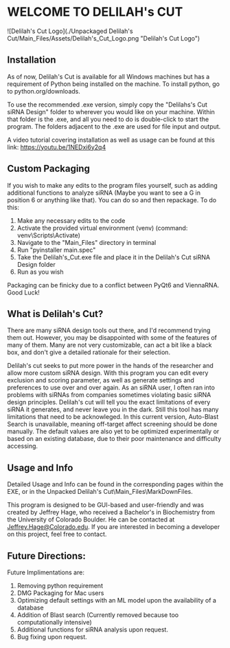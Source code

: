 # WELCOME TO DELILAH's CUT
![Delilah's Cut Logo](./Unpackaged Delilah's Cut/Main_Files/Assets/Delilah's_Cut_Logo.png "Delilah's Cut Logo")

## Installation

As of now, Delilah's Cut is available for all Windows machines but has a requirement of Python being installed on the machine. To install python, go to python.org/downloads. 

To use the recommended .exe version, simply copy the "Delilahs's Cut siRNA Design" folder to wherever you would like on your machine. Within that folder is the .exe, and all you need to do is double-click to start the program. The folders adjacent to the .exe are used for file input and output.

A video tutorial covering installation as well as usage can be found at this link: https://youtu.be/1NEDxi6y2q4


## Custom Packaging

If you wish to make any edits to the program files yourself, such as adding additional functions to analyze siRNA (Maybe you want to see a G in position 6 or anything like that). You can do so and then repackage. 
To do this:
1. Make any necessary edits to the code
2. Activate the provided virtual environment (venv) (command: venv\Scripts\Activate)
3. Navigate to the "Main_Files" directory in terminal
4. Run "pyinstaller main.spec"
5. Take the Delilah's_Cut.exe file and place it in the Delilah's Cut siRNA Design folder
6. Run as you wish

Packaging can be finicky due to a conflict between PyQt6 and ViennaRNA. Good Luck!

## What is Delilah's Cut?

There are many siRNA design tools out there, and I'd recommend trying them out. However, you may be disappointed with some of the features of many of them. Many are not very customizable, can act a bit like a black box, and don't give a detailed rationale for their selection. 

Delilah's cut seeks to put more power in the hands of the researcher and allow more custom siRNA design. With this program you can edit every exclusion and scoring parameter, as well as generate settings and preferences to use over and over again. As an siRNA user, I often ran into problems with siRNAs from companies sometimes violating basic siRNA design principles. Delilah's cut will tell you the exact limitations of every siRNA it generates, and never leave you in the dark. 
Still this tool has many limitations that need to be acknowleged. In this current version, Auto-Blast Search is unavailable, meaning off-target affect screening should be done manually. The default values are also yet to be optimized experimentally or based on an existing database, due to their poor maintenance and difficulty accessing. 

## Usage and Info

Detailed Usage and Info can be found in the corresponding pages within the EXE, or in the Unpacked Delilah's Cut\Main_Files\MarkDownFiles. 

This program is designed to be GUI-based and user-friendly and was created by Jeffrey Hage, who received a Bachelor's in Biochemistry from the University of Colorado Boulder. He can be contacted at Jeffrey.Hage@Colorado.edu. If you are interested in becoming a developer on this project, feel free to contact.

## Future Directions:

Future Implimentations are:
1. Removing python requirement
2. DMG Packaging for Mac users
3. Optimizing default settings with an ML model upon the availability of a database
4. Addition of Blast search (Currently removed because too computationally intensive)
5. Additional functions for siRNA analysis upon request.
6. Bug fixing upon request.

